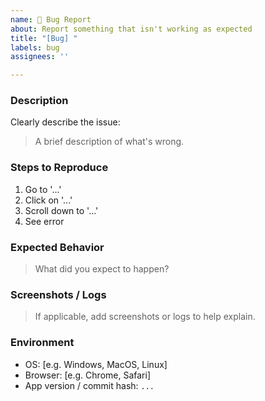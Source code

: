 ```yaml
---
name: 🐛 Bug Report
about: Report something that isn't working as expected
title: "[Bug] "
labels: bug
assignees: ''

---
```


### Description

Clearly describe the issue:

> A brief description of what's wrong.

### Steps to Reproduce

1. Go to '...'
2. Click on '...'
3. Scroll down to '...'
4. See error

### Expected Behavior

> What did you expect to happen?

### Screenshots / Logs

> If applicable, add screenshots or logs to help explain.

### Environment

- OS: [e.g. Windows, MacOS, Linux]
- Browser: [e.g. Chrome, Safari]
- App version / commit hash: `...` 